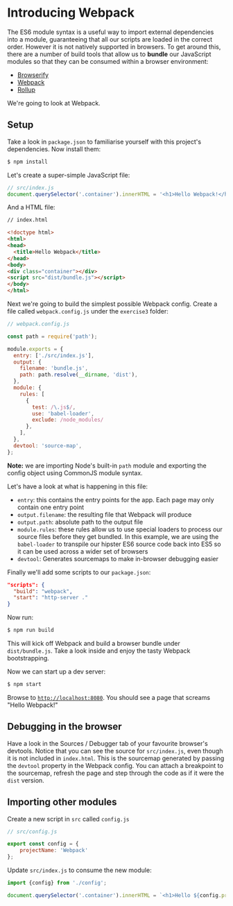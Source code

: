 # Introducing Webpack

The ES6 module syntax is a useful way to import external dependencies into a module, guaranteeing that all our scripts
are loaded in the correct order. However it is not natively supported in browsers. To get around this, there are a 
number of build tools that allow us to **bundle** our JavaScript modules so that they can be consumed within a browser 
environment:

- [Browserify](http://browserify.org/)
- [Webpack](https://webpack.js.org/)
- [Rollup](https://rollupjs.org/)

We're going to look at Webpack.

## Setup

Take a look in `package.json` to familiarise yourself with this project's dependencies. Now install them:

```bash
$ npm install
```

Let's create a super-simple JavaScript file:

```js
// src/index.js
document.querySelector('.container').innerHTML = '<h1>Hello Webpack!</h1>'
```

And a HTML file:

```html
// index.html

<!doctype html>
<html>
<head>
  <title>Hello Webpack</title>
</head>
<body>
<div class="container"></div>
<script src="dist/bundle.js"></script>
</body>
</html>

```

Next we're going to build the simplest possible Webpack config. Create a file called `webpack.config.js` under the
`exercise3` folder:

```js
// webpack.config.js

const path = require('path');

module.exports = {
  entry: ['./src/index.js'],
  output: {
    filename: 'bundle.js',
    path: path.resolve(__dirname, 'dist'),
  },
  module: {
    rules: [
      {
        test: /\.js$/,
        use: 'babel-loader',
        exclude: /node_modules/
      },
    ],
  },
  devtool: 'source-map',
};

```

**Note:** we are importing Node's built-in `path` module and exporting the config object using CommonJS module syntax.

Let's have a look at what is happening in this file:

- `entry`: this contains the entry points for the app. Each page may only contain one entry point
- `output.filename`: the resulting file that Webpack will produce
- `output.path`: absolute path to the output file
- `module.rules`: these rules allow us to use special loaders to process our source files before they get bundled. In
this example, we are using the `babel-loader` to transpile our hipster ES6 source code back into ES5 so it can be used
across a wider set of browsers
- `devtool`: Generates sourcemaps to make in-browser debugging easier

Finally we'll add some scripts to our `package.json`:

```json
"scripts": {
  "build": "webpack",
  "start": "http-server ."
}
```

Now run:

```bash
$ npm run build
```

This will kick off Webpack and build a browser bundle under `dist/bundle.js`. Take a look inside and enjoy the tasty
Webpack bootstrapping.

Now we can start up a dev server:

```bash
$ npm start
```

Browse to [`http://localhost:8080`](http://localhost:8080). You should see a page that screams "Hello Webpack!"

## Debugging in the browser

Have a look in the Sources / Debugger tab of your favourite browser's devtools. Notice that you can see the source for 
`src/index.js`, even though it is not included in `index.html`. This is the sourcemap generated by passing the `devtool`
property in the Webpack config. You can attach a breakpoint to the sourcemap, refresh the page and step through the
code as if it were the `dist` version.

## Importing other modules

Create a new script in `src` called `config.js`

```js
// src/config.js

export const config = {
    projectName: 'Webpack'
};
```
Update `src/index.js` to consume the new module:

```js
import {config} from './config';

document.querySelector('.container').innerHTML = `<h1>Hello ${config.projectName}!</h1>`;
```

